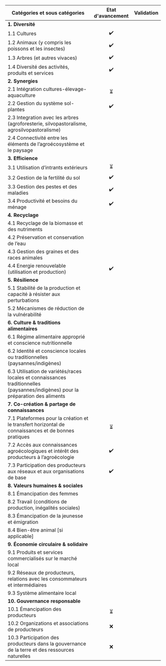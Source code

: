 | Catégories et sous catégories                                |     Etat d'avancement     |        Validation          |
|-------------------------------------------------------------|:-------------------------:|:--------------------------:|
| **1. Diversité**                                           |                           |                            |
|    1.1 Cultures                                            |            ✔️             |                            |
|    1.2 Animaux (y compris les poissons et les insectes)    |            ✔️             |                            |
|    1.3 Arbres (et autres vivaces)                          |            ✔️             |                            |
|    1.4 Diversité des activités, produits et services       |            ✔️             |                            |
| **2. Synergies**                                           |                           |                            |
|    2.1 Intégration cultures-élevage-aquaculture            |              ⏳             |                            |
|    2.2 Gestion du système sol-plantes                      |              ✔️             |                            |
|    2.3 Integration avec les arbres (agroforesterie, silvopastoralisme, agrosilvopastoralisme) |                     |                            |
|    2.4 Connectivité entre les éléments de l’agroécosystème et le paysage |                |                            |
| **3. Efficience**                                          |                           |                            |
|    3.1 Utilisation d’intrants extérieurs                   |           ⏳                |                            |
|    3.2 Gestion de la fertilité du sol                      |            ✔️               |                            |
|    3.3 Gestion des pestes et des maladies                  |             ✔️              |                            |
|    3.4 Productivité et besoins du ménage                   |              ✔️             |                            |
| **4. Recyclage**                                            |                           |                            |
|    4.1 Recyclage de la biomasse et des nutriments          |                           |                            |
|    4.2 Préservation et conservation de l’eau                |                           |                            |
|    4.3 Gestion des graines et des races animales           |                           |                            |
|    4.4 Energie renouvelable (utilisation et production)    |             ✔️              |                            |
| **5. Résilience**                                           |                           |                            |
|    5.1 Stabilité de la production et capacité à résister aux perturbations |                |                            |
|    5.2 Mécanismes de réduction de la vulnérabilité         |                           |                            |
| **6. Culture & traditions alimentaires**                    |                           |                            |
|    6.1 Régime alimentaire approprié et conscience nutritionnelle |                       |                            |
|    6.2 Identité et conscience locales ou traditionnelles (paysannes/indigènes) |           |                            |
|    6.3 Utilisation de variétés/races locales et connaissances traditionnelles (paysannes/indigènes) pour la préparation des aliments |                       |                            |
| **7. Co-création & partage de connaissances**               |                           |                            |
|    7.1 Plateformes pour la création et le transfert horizontal de connaissances et de bonnes pratiques |     ⏳      |                            |
|    7.2 Accès aux connaissances agroécologiques et intérêt des producteurs à l’agroécologie |    ✔️           |                            |
|    7.3 Participation des producteurs aux réseaux et aux organisations de base |         ✔️            |                            |
| **8. Valeurs humaines & sociales**                         |                           |                            |
|    8.1 Émancipation des femmes                             |                           |                            |
|    8.2 Travail (conditions de production, inégalités sociales) |                           |                            |
|    8.3 Émancipation de la jeunesse et émigration            |                           |                            |
|    8.4 Bien-être animal [si applicable]                    |                           |                            |
| **9. Économie circulaire & solidaire**                     |                           |                            |
|    9.1 Produits et services commercialisés sur le marché local |                           |                            |
|    9.2 Réseaux de producteurs, relations avec les consommateurs et intermédiaires |                  |                            |
|    9.3 Système alimentaire local                           |                           |                            |
| **10. Gouvernance responsable**                             |                           |                            |
|    10.1 Émancipation des producteurs                        |          ⏳               |                            |
|    10.2 Organizations et associations de producteurs       |          ❌              |                            |
|    10.3 Participation des producteurs dans la gouvernance de la terre et des ressources naturelles |           ❌             |                            |
